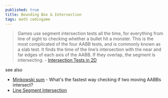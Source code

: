 ```yaml
---
published: true
title: Bounding Box & Intersection
tags: math codingame
---
```

> Games use segment intersection tests all the time, for everything from line of sight to checking whether a bullet hit a monster. This is the most complicated of the four AABB tests, and is commonly known as a slab test. It finds the time of the line’s intersection with the near and far edges of each axis of the AABB. If they overlap, the segment is intersecting. - [Intersection Tests in 2D](http://noonat.github.io/intersect/)


see also
- [Minkowski sum](https://gamedev.stackexchange.com/questions/93035/whats-the-fastest-way-checking-if-two-moving-aabbs-intersect) - What's the fastest way checking if two moving AABBs intersect?
- [Line Segment Intersection](https://www.cs.umd.edu/class/spring2020/cmsc754/Lects/lect04-intersection.pdf)
